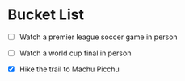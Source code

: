 # Bucket List

- [ ] Watch a premier league soccer game in person
- [ ] Watch a world cup final in person
- [X] Hike the trail to Machu Picchu

